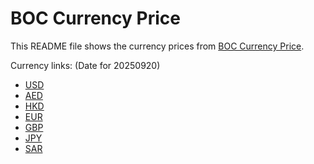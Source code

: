 # BOC Currency Price

This README file shows the currency prices from [BOC Currency Price](https://www.boc.cn/sourcedb/whpj/).

Currency links: (Date for 20250920)

- [USD](https://bocurrencyprice.techina.science/BOC_CURRENCY_PRICE/USD/20250920.json)
- [AED](https://bocurrencyprice.techina.science/BOC_CURRENCY_PRICE/AED/20250920.json)
- [HKD](https://bocurrencyprice.techina.science/BOC_CURRENCY_PRICE/HKD/20250920.json)
- [EUR](https://bocurrencyprice.techina.science/BOC_CURRENCY_PRICE/EUR/20250920.json)
- [GBP](https://bocurrencyprice.techina.science/BOC_CURRENCY_PRICE/GBP/20250920.json)
- [JPY](https://bocurrencyprice.techina.science/BOC_CURRENCY_PRICE/JPY/20250920.json)
- [SAR](https://bocurrencyprice.techina.science/BOC_CURRENCY_PRICE/SAR/20250920.json)
